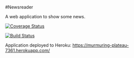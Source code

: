 #Newsreader

A web application to show some news.

[![Coverage Status](https://coveralls.io/repos/samutamm/Newsreader/badge.svg?branch=master&service=github)](https://coveralls.io/github/samutamm/Newsreader?branch=master)

[![Build Status](https://travis-ci.org/samutamm/Newsreader.svg?branch=master)](https://travis-ci.org/samutamm/Newsreader)

Application deployed to Heroku:
https://murmuring-plateau-7361.herokuapp.com/
